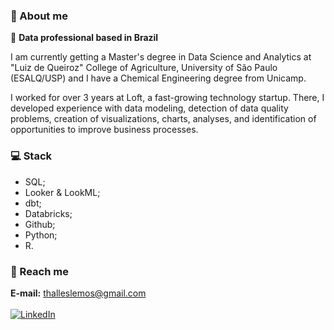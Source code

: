 ### 🎲 About me

📍 **Data professional based in Brazil**

I am currently getting a Master's degree in Data Science and Analytics at "Luiz de Queiroz" College of Agriculture, University of São Paulo (ESALQ/USP) and I have a Chemical Engineering degree from Unicamp.

I worked for over 3 years at Loft, a fast-growing technology startup. There, I developed experience with data modeling, detection of data quality problems, creation of visualizations, charts, analyses, and identification of opportunities to improve business processes. 

### 💻 Stack

- SQL;
- Looker & LookML;
- dbt;
- Databricks;
- Github;
- Python;
- R.

### 🤙 Reach me

**E-mail:** thalleslemos@gmail.com <br><br>
[![LinkedIn](https://img.shields.io/badge/LinkedIn-%230077B5.svg?logo=linkedin&logoColor=white)](https://www.linkedin.com/in/thalleslemos/)
